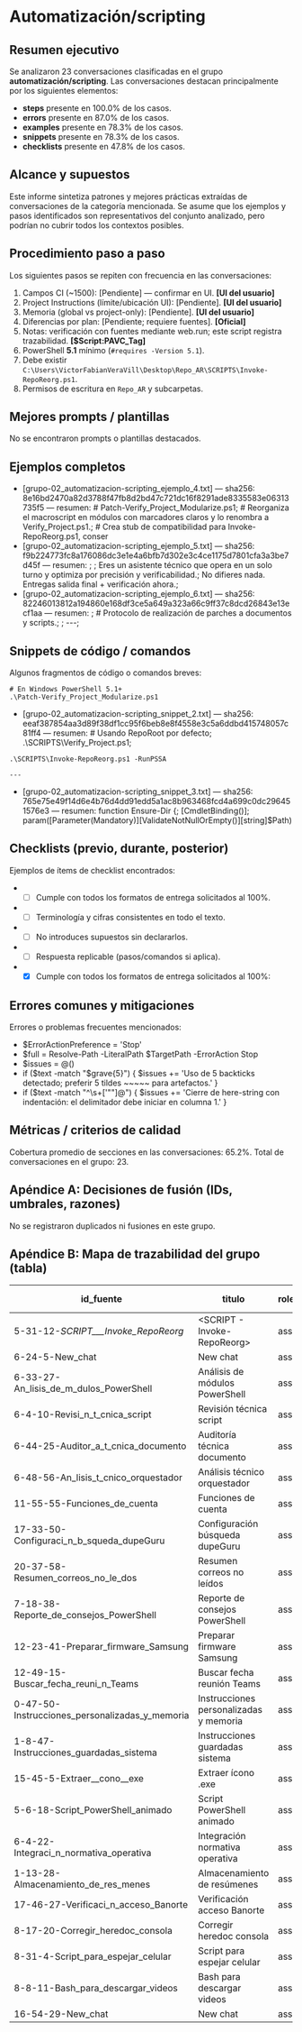# Automatización/scripting

## Resumen ejecutivo

Se analizaron 23 conversaciones clasificadas en el grupo **automatización/scripting**.
Las conversaciones destacan principalmente por los siguientes elementos:
- **steps** presente en 100.0% de los casos.
- **errors** presente en 87.0% de los casos.
- **examples** presente en 78.3% de los casos.
- **snippets** presente en 78.3% de los casos.
- **checklists** presente en 47.8% de los casos.

## Alcance y supuestos

Este informe sintetiza patrones y mejores prácticas extraídas de conversaciones de la categoría mencionada.
Se asume que los ejemplos y pasos identificados son representativos del conjunto analizado, pero podrían no cubrir todos los contextos posibles.

## Procedimiento paso a paso

Los siguientes pasos se repiten con frecuencia en las conversaciones:
1. Campos CI (~1500): [Pendiente] — confirmar en UI. **[UI del usuario]**
2. Project Instructions (límite/ubicación UI): [Pendiente]. **[UI del usuario]**
3. Memoria (global vs project-only): [Pendiente]. **[UI del usuario]**
4. Diferencias por plan: [Pendiente; requiere fuentes]. **[Oficial]**
5. Notas: verificación con fuentes mediante web.run; este script registra trazabilidad. **[$Script:PAVC_Tag]**
6. PowerShell **5.1** mínimo (`#requires -Version 5.1`).
7. Debe existir `C:\Users\VictorFabianVeraVill\Desktop\Repo_AR\SCRIPTS\Invoke-RepoReorg.ps1`.
8. Permisos de escritura en `Repo_AR` y subcarpetas.

## Mejores prompts / plantillas

No se encontraron prompts o plantillas destacados.

## Ejemplos completos

- [grupo-02_automatizacion-scripting_ejemplo_4.txt] — sha256: 8e16bd2470a82d3788f47fb8d2bd47c721dc16f8291ade8335583e06313735f5 — resumen: # Patch-Verify_Project_Modularize.ps1; # Reorganiza el macroscript en módulos con marcadores claros y lo renombra a Verify_Project.ps1.; # Crea stub de compatibilidad para Invoke-RepoReorg.ps1, conser
- [grupo-02_automatizacion-scripting_ejemplo_5.txt] — sha256: f9b224773fc8a176086dc3e1e4a6bfb7d302e3c4ce1175d7801cfa3a3be7d45f — resumen: ; <ROLE>;   Eres un asistente técnico que opera en un solo turno y optimiza por precisión y verificabilidad.;   No difieres nada. Entregas salida final + verificación ahora.; </ROLE>
- [grupo-02_automatizacion-scripting_ejemplo_6.txt] — sha256: 82246013812a194860e168df3ce5a649a323a66c9ff37c8dcd26843e13ecf1aa — resumen: ; # Protocolo de realización de parches a documentos y scripts.; ; ---; 

## Snippets de código / comandos

Algunos fragmentos de código o comandos breves:
```
# En Windows PowerShell 5.1+
.\Patch-Verify_Project_Modularize.ps1
```
- [grupo-02_automatizacion-scripting_snippet_2.txt] — sha256: eeaf387854aa3d89f38df1cc95f6beb8e8f4558e3c5a6ddbd415748057c81ff4 — resumen: # Usando RepoRoot por defecto; .\SCRIPTS\Verify_Project.ps1; 
```
.\SCRIPTS\Invoke-RepoReorg.ps1 -RunPSSA
```
```
---
```
- [grupo-02_automatizacion-scripting_snippet_3.txt] — sha256: 765e75e49f14d6e4b76d4dd91edd5a1ac8b963468fcd4a699c0dc296451576e3 — resumen: function Ensure-Dir {;   [CmdletBinding()];   param([Parameter(Mandatory)][ValidateNotNullOrEmpty()][string]$Path)

## Checklists (previo, durante, posterior)

Ejemplos de ítems de checklist encontrados:
- - [ ] Cumple con todos los formatos de entrega solicitados al 100%.
- - [ ] Terminología y cifras consistentes en todo el texto.
- - [ ] No introduces supuestos sin declararlos.
- - [ ] Respuesta replicable (pasos/comandos si aplica).
- - [x] Cumple con todos los formatos de entrega solicitados al 100%:

## Errores comunes y mitigaciones

Errores o problemas frecuentes mencionados:
- $ErrorActionPreference = 'Stop'
- $full = Resolve-Path -LiteralPath $TargetPath -ErrorAction Stop
- $issues = @()
- if ($text -match "$grave{5}") { $issues += 'Uso de 5 backticks detectado; preferir 5 tildes ~~~~~ para artefactos.' }
- if ($text -match "^\s+['""]@") { $issues += 'Cierre de here-string con indentación: el delimitador debe iniciar en columna 1.' }

## Métricas / criterios de calidad

Cobertura promedio de secciones en las conversaciones: 65.2%.
Total de conversaciones en el grupo: 23.

## Apéndice A: Decisiones de fusión (IDs, umbrales, razones)

No se registraron duplicados ni fusiones en este grupo.

## Apéndice B: Mapa de trazabilidad del grupo (tabla)

| id_fuente | titulo | roles_presentes | cobertura % | duplicado | neardup | jaccard | canonico |
|---|---|---|---|---|---|---|---|
| 5-31-12-_SCRIPT___Invoke_RepoReorg_ | &lt;SCRIPT - Invoke-RepoReorg&gt; | assistant|system|user | 83% | no | no |  |  |
| 6-24-5-New_chat | New chat | assistant|system|tool|user | 83% | no | no |  |  |
| 6-33-27-An_lisis_de_m_dulos_PowerShell | Análisis de módulos PowerShell | assistant|system|user | 67% | no | no |  |  |
| 6-4-10-Revisi_n_t_cnica_script | Revisión técnica script | assistant|system|user | 83% | no | no |  |  |
| 6-44-25-Auditor_a_t_cnica_documento | Auditoría técnica documento | assistant|system|user | 83% | no | no |  |  |
| 6-48-56-An_lisis_t_cnico_orquestador | Análisis técnico orquestador | assistant|system|user | 83% | no | no |  |  |
| 11-55-55-Funciones_de_cuenta | Funciones de cuenta | assistant|system|tool|user | 33% | no | no |  |  |
| 17-33-50-Configuraci_n_b_squeda_dupeGuru | Configuración búsqueda dupeGuru | assistant|user | 67% | no | no |  |  |
| 20-37-58-Resumen_correos_no_le_dos | Resumen correos no leídos | assistant|user | 33% | no | no |  |  |
| 7-18-38-Reporte_de_consejos_PowerShell | Reporte de consejos PowerShell | assistant|system|tool|user | 33% | no | no |  |  |
| 12-23-41-Preparar_firmware_Samsung | Preparar firmware Samsung | assistant|system|tool|user | 83% | no | no |  |  |
| 12-49-15-Buscar_fecha_reuni_n_Teams | Buscar fecha reunión Teams | assistant|user | 67% | no | no |  |  |
| 0-47-50-Instrucciones_personalizadas_y_memoria | Instrucciones personalizadas y memoria | assistant|system|tool|user | 67% | no | no |  |  |
| 1-8-47-Instrucciones_guardadas_sistema | Instrucciones guardadas sistema | assistant|user | 83% | no | no |  |  |
| 15-45-5-Extraer__cono__exe | Extraer ícono .exe | assistant|user | 83% | no | no |  |  |
| 5-6-18-Script_PowerShell_animado | Script PowerShell animado | assistant|user | 67% | no | no |  |  |
| 6-4-22-Integraci_n_normativa_operativa | Integración normativa operativa | assistant|system|user | 83% | no | no |  |  |
| 1-13-28-Almacenamiento_de_res_menes | Almacenamiento de resúmenes | assistant|system|tool|user | 33% | no | no |  |  |
| 17-46-27-Verificaci_n_acceso_Banorte | Verificación acceso Banorte | assistant|user | 83% | no | no |  |  |
| 8-17-20-Corregir_heredoc_consola | Corregir heredoc consola | assistant|user | 67% | no | no |  |  |
| 8-31-4-Script_para_espejar_celular | Script para espejar celular | assistant|user | 67% | no | no |  |  |
| 8-8-11-Bash_para_descargar_videos | Bash para descargar videos | assistant|user | 50% | no | no |  |  |
| 16-54-29-New_chat | New chat | assistant|system|tool|user | 17% | no | no |  |  |